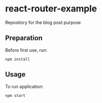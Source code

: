 # react-router-example
Repository for the blog post purpose

## Preparation

Before first use, run:

```npm
npm install
```

## Usage

To run application:

```npm
npm start
```
